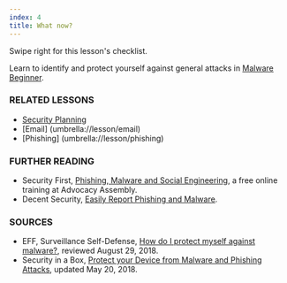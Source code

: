 ```yaml
---
index: 4
title: What now?
---
```

Swipe right for this lesson's checklist.

Learn to identify and protect yourself against general attacks in [Malware Beginner](umbrella://lesson/malware/0).

### RELATED LESSONS

*   [Security Planning](umbrella://lesson/security-planning)
*   [Email] (umbrella://lesson/email)
*   [Phishing] (umbrella://lesson/phishing)

### FURTHER READING

*   Security First, [Phishing, Malware and Social Engineering](https://advocacyassembly.org/en/courses/30/#/chapter/1/lesson/1), a free online training at Advocacy Assembly.  
*	Decent Security, [Easily Report Phishing and Malware](https://decentsecurity.com/#/malware-web-and-phishing-investigation/).

### SOURCES

*   EFF, Surveillance Self-Defense, [How do I protect myself against malware?](https://ssd.eff.org/en/module/how-do-i-protect-myself-against-malware), reviewed August 29, 2018.
*   Security in a Box, [Protect your Device from Malware and Phishing Attacks](https://securityinabox.org/en/guide/malware/), updated May 20, 2018.